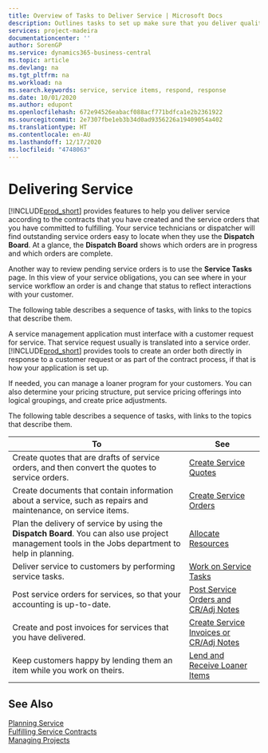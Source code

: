 ```yaml
---
title: Overview of Tasks to Deliver Service | Microsoft Docs
description: Outlines tasks to set up make sure that you deliver quality service and live up to agreements with customers.
services: project-madeira
documentationcenter: ''
author: SorenGP
ms.service: dynamics365-business-central
ms.topic: article
ms.devlang: na
ms.tgt_pltfrm: na
ms.workload: na
ms.search.keywords: service, service items, respond, response
ms.date: 10/01/2020
ms.author: edupont
ms.openlocfilehash: 672e94526eabacf088acf771bdfca1e2b2361922
ms.sourcegitcommit: 2e7307fbe1eb3b34d0ad9356226a19409054a402
ms.translationtype: HT
ms.contentlocale: en-AU
ms.lasthandoff: 12/17/2020
ms.locfileid: "4748063"
---
```

# <a name="delivering-service"></a>Delivering Service
[!INCLUDE[prod_short](includes/prod_short.md)] provides features to help you deliver service according to the contracts that you have created and the service orders that you have committed to fulfilling. Your service technicians or dispatcher will find outstanding service orders easy to locate when they use the **Dispatch Board**. At a glance, the **Dispatch Board** shows which orders are in progress and which orders are complete.  
  
Another way to review pending service orders is to use the **Service Tasks** page. In this view of your service obligations, you can see where in your service workflow an order is and change that status to reflect interactions with your customer.  
  
The following table describes a sequence of tasks, with links to the topics that describe them.   

A service management application must interface with a customer request for service. That service request usually is translated into a service order. [!INCLUDE[prod_short](includes/prod_short.md)] provides tools to create an order both directly in response to a customer request or as part of the contract process, if that is how your application is set up.  
  
If needed, you can manage a loaner program for your customers. You can also determine your pricing structure, put service pricing offerings into logical groupings, and create price adjustments.  
  
The following table describes a sequence of tasks, with links to the topics that describe them.   
  
|**To**|**See**|  
|------------|-------------|  
|Create quotes that are drafts of service orders, and then convert the quotes to service orders.|[Create Service Quotes](service-how-to-create-service-quotes.md)|
|Create documents that contain information about a service, such as repairs and maintenance, on service items.|[Create Service Orders](service-how-to-create-service-orders.md)|
|Plan the delivery of service by using the **Dispatch Board**. You can also use project management tools in the Jobs department to help in planning.|[Allocate Resources](service-how-to-allocate-resources.md)|  
|Deliver service to customers by performing service tasks.|[Work on Service Tasks](service-how-to-work-on-service-tasks.md)|  
|Post service orders for services, so that your accounting is up-to-date.|[Post Service Orders and CR/Adj Notes](service-how-to-post-service-orders.md)|  
|Create and post invoices for services that you have delivered.|[Create Service Invoices or CR/Adj Notes](service-how-create-invoices.md)|  
|Keep customers happy by lending them an item while you work on theirs.| [Lend and Receive Loaner Items](service-how-to-lend-receive-loaners.md)|
  
## <a name="see-also"></a>See Also  
[Planning Service](service-plan-service.md)  
[Fulfilling Service Contracts](service-fulfill-service-contracts.md)  
[Managing Projects](projects-manage-projects.md)  
